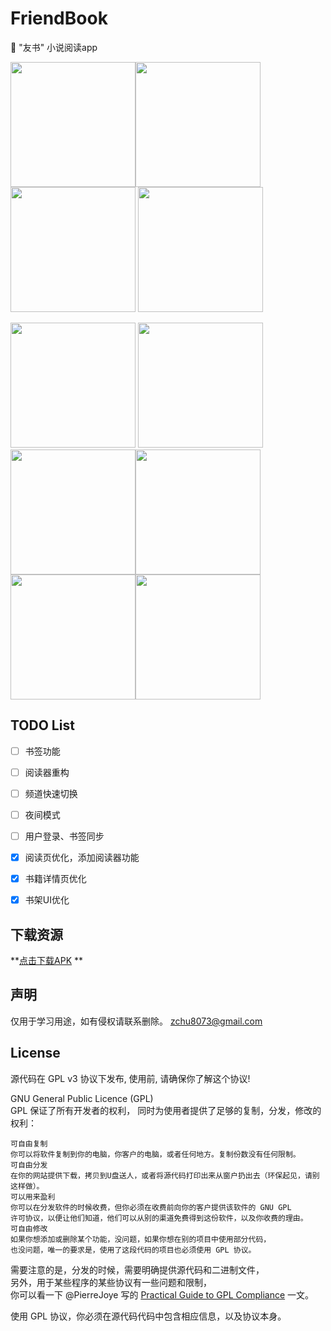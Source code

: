 # FriendBook
:closed_book: "友书" 小说阅读app

<img src="http://7xq7yd.com1.z0.glb.clouddn.com/Screenshot_2017-10-16-15-46-52.png" width="200"><img src="http://7xq7yd.com1.z0.glb.clouddn.com/Screenshot_2017-10-16-14-01-48.png" width="200"> <img src="http://7xq7yd.com1.z0.glb.clouddn.com/Screenshot_2017-10-16-14-19-44.png" width="200">  <img src="http://7xq7yd.com1.z0.glb.clouddn.com/Screenshot_2017-10-16-14-12-31.png" width="200"> 

<img src="http://7xq7yd.com1.z0.glb.clouddn.com/Screenshot_2017-10-16-14-13-04.png" width="200"> <img src="http://7xq7yd.com1.z0.glb.clouddn.com/Screenshot_2017-10-16-14-13-58.png" width="200"><img src="http://7xq7yd.com1.z0.glb.clouddn.com/Screenshot_2017-10-17-10-12-41.png" width="200"><img src="http://7xq7yd.com1.z0.glb.clouddn.com/Screenshot_2017-10-17-10-12-31.png" width="200"><img src="http://7xq7yd.com1.z0.glb.clouddn.com/Screenshot_2017-10-16-15-47-04.png" width="200"><img src="http://7xq7yd.com1.z0.glb.clouddn.com/Screenshot_2017-10-16-14-19-19.png" width="200">

## TODO List
* [ ] 书签功能
* [ ] 阅读器重构
* [ ] 频道快速切换
* [ ] 夜间模式
* [ ] 用户登录、书签同步
* [x] 阅读页优化，添加阅读器功能
* [x] 书籍详情页优化
* [x] 书架UI优化


## 下载资源
**[点击下载APK](https://www.pgyer.com/dEbu) **

## 声明
仅用于学习用途，如有侵权请联系删除。 zchu8073@gmail.com

## License
源代码在 GPL v3 协议下发布, 使用前, 请确保你了解这个协议!

GNU General Public Licence (GPL)  
GPL 保证了所有开发者的权利， 
同时为使用者提供了足够的复制，分发，修改的权利： 
```
可自由复制  
你可以将软件复制到你的电脑，你客户的电脑，或者任何地方。复制份数没有任何限制。 
可自由分发  
在你的网站提供下载，拷贝到U盘送人，或者将源代码打印出来从窗户扔出去（环保起见，请别这样做）。  
可以用来盈利
你可以在分发软件的时候收费，但你必须在收费前向你的客户提供该软件的 GNU GPL  
许可协议，以便让他们知道，他们可以从别的渠道免费得到这份软件，以及你收费的理由。  
可自由修改  
如果你想添加或删除某个功能，没问题，如果你想在别的项目中使用部分代码，  
也没问题，唯一的要求是，使用了这段代码的项目也必须使用 GPL 协议。  
```
需要注意的是，分发的时候，需要明确提供源代码和二进制文件，  
另外，用于某些程序的某些协议有一些问题和限制，  
你可以看一下 @PierreJoye 写的 [Practical Guide to GPL Compliance](http://www.softwarefreedom.org/resources/2008/compliance-guide.html) 一文。  
  
使用 GPL 协议，你必须在源代码代码中包含相应信息，以及协议本身。  




